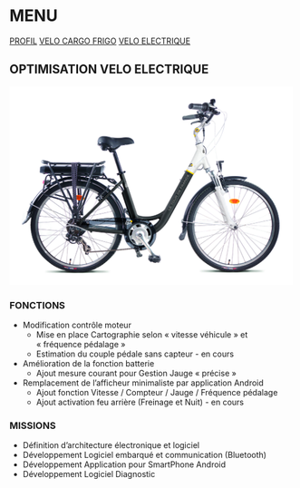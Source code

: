 # MENU
[PROFIL](/index.md)
[VELO CARGO FRIGO](/velo_CO2.md)
[VELO ELECTRIQUE](/velo_base.md)

## OPTIMISATION VELO ELECTRIQUE

<img src="TDF_URBAIN-hd.jpg" alt="drawing" width="500"/>

### FONCTIONS
- Modification contrôle moteur
  - Mise en place Cartographie selon « vitesse véhicule » et « fréquence pédalage »
  - Estimation du couple pédale sans capteur  - en cours
- Amélioration de la fonction batterie
  - Ajout mesure courant pour Gestion  Jauge « précise »
- Remplacement de l’afficheur minimaliste par application Android
  - Ajout fonction Vitesse / Compteur / Jauge / Fréquence pédalage
  - Ajout activation feu arrière (Freinage et Nuit) - en cours

### MISSIONS
- Définition d’architecture électronique et logiciel
- Développement Logiciel embarqué et communication (Bluetooth) 
- Développement Application pour SmartPhone Android
- Développement Logiciel Diagnostic
